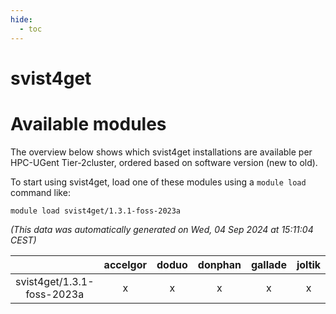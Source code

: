 ```yaml
---
hide:
  - toc
---
```


svist4get
=========

# Available modules


The overview below shows which svist4get installations are available per HPC-UGent Tier-2cluster, ordered based on software version (new to old).

To start using svist4get, load one of these modules using a `module load` command like:

```shell
module load svist4get/1.3.1-foss-2023a
```

*(This data was automatically generated on Wed, 04 Sep 2024 at 15:11:04 CEST)*  

| |accelgor|doduo|donphan|gallade|joltik|shinx|skitty|
| :---: | :---: | :---: | :---: | :---: | :---: | :---: | :---: |
|svist4get/1.3.1-foss-2023a|x|x|x|x|x|x|x|
